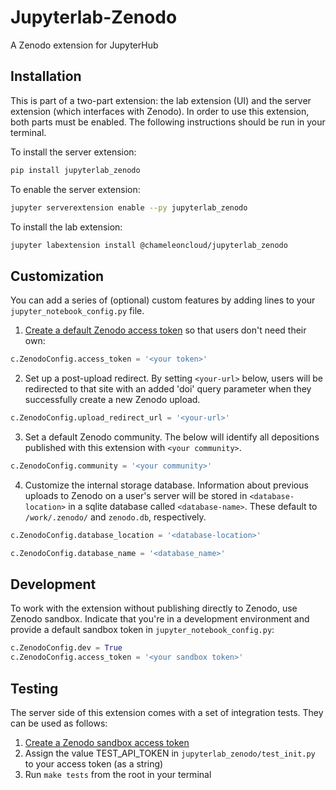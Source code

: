 # Jupyterlab-Zenodo
A Zenodo extension for JupyterHub

## Installation

This is part of a two-part extension: the lab extension (UI) and the server extension (which interfaces with Zenodo). In order to use this extension, both parts must be enabled. The following instructions should be run in your terminal.

To install the server extension:
```bash
pip install jupyterlab_zenodo
```

To enable the server extension:
```bash
jupyter serverextension enable --py jupyterlab_zenodo
```

To install the lab extension:
```bash
jupyter labextension install @chameleoncloud/jupyterlab_zenodo
```

## Customization
You can add a series of (optional) custom features by adding lines to your `jupyter_notebook_config.py` file.

1. [Create a default Zenodo access token](https://zenodo.org/account/settings/applications/tokens/new/) so that users don't need their own:

```python
c.ZenodoConfig.access_token = '<your token>'
```

2. Set up a post-upload redirect. By setting `<your-url>` below, users will be redirected to that site with an added 'doi' query parameter when they successfully create a new Zenodo upload.

```python
c.ZenodoConfig.upload_redirect_url = '<your-url>'
```

3. Set a default Zenodo community. The below will identify all depositions published with this extension with `<your community>`.

```python
c.ZenodoConfig.community = '<your community>'
```

4. Customize the internal storage database. Information about previous uploads to Zenodo on a user's server will be stored in `<database-location>` in a sqlite database called `<database-name>`. These default to `/work/.zenodo/` and `zenodo.db`, respectively.

```python
c.ZenodoConfig.database_location = '<database-location>'
```
```python
c.ZenodoConfig.database_name = '<database_name>'
```

## Development
To work with the extension without publishing directly to Zenodo, use Zenodo sandbox.
Indicate that you're in a development environment and provide a default sandbox token in `jupyter_notebook_config.py`:

```python
c.ZenodoConfig.dev = True
c.ZenodoConfig.access_token = '<your sandbox token>'
```

## Testing
The server side of this extension comes with a set of integration tests. They can be used as follows:
1. [Create a Zenodo sandbox access token](https://sandbox.zenodo.org/account/settings/applications/tokens/new/)
2. Assign the value TEST_API_TOKEN in `jupyterlab_zenodo/test_init.py` to your access token (as a string)
3. Run `make tests` from the root in your terminal
